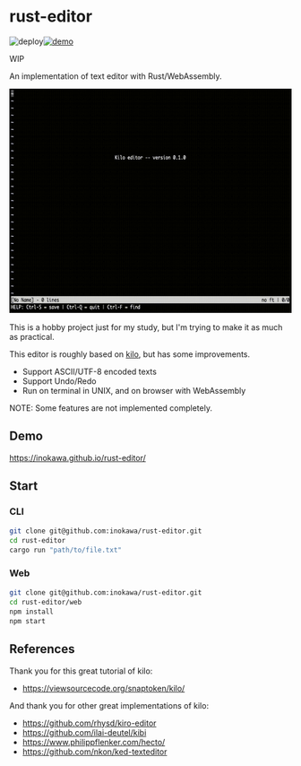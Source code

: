 # rust-editor

![deploy](https://github.com/inokawa/rust-editor/workflows/check/badge.svg)[![demo](https://github.com/inokawa/rust-editor/actions/workflows/demo.yml/badge.svg)](https://github.com/inokawa/rust-editor/actions/workflows/demo.yml)

WIP

An implementation of text editor with Rust/WebAssembly.

<img src="./example.gif" height="400px" />

This is a hobby project just for my study, but I'm trying to make it as much as practical.

This editor is roughly based on [kilo](https://github.com/antirez/kilo), but has some improvements.

- Support ASCII/UTF-8 encoded texts
- Support Undo/Redo
- Run on terminal in UNIX, and on browser with WebAssembly

NOTE: Some features are not implemented completely.

## Demo

https://inokawa.github.io/rust-editor/

## Start

### CLI

```sh
git clone git@github.com:inokawa/rust-editor.git
cd rust-editor
cargo run "path/to/file.txt"
```

### Web

```sh
git clone git@github.com:inokawa/rust-editor.git
cd rust-editor/web
npm install
npm start
```

## References

Thank you for this great tutorial of kilo:

- https://viewsourcecode.org/snaptoken/kilo/

And thank you for other great implementations of kilo:

- https://github.com/rhysd/kiro-editor
- https://github.com/ilai-deutel/kibi
- https://www.philippflenker.com/hecto/
- https://github.com/nkon/ked-texteditor
